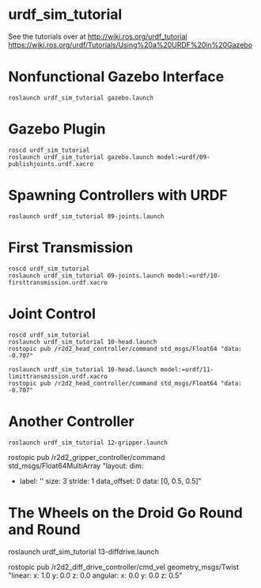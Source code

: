 # urdf_sim_tutorial
See the tutorials over at http://wiki.ros.org/urdf_tutorial
https://wiki.ros.org/urdf/Tutorials/Using%20a%20URDF%20in%20Gazebo

# Nonfunctional Gazebo Interface
    roslaunch urdf_sim_tutorial gazebo.launch

# Gazebo Plugin
    roscd urdf_sim_tutorial
    roslaunch urdf_sim_tutorial gazebo.launch model:=urdf/09-publishjoints.urdf.xacro

# Spawning Controllers with URDF
    roslaunch urdf_sim_tutorial 09-joints.launch 

# First Transmission
    roscd urdf_sim_tutorial
    roslaunch urdf_sim_tutorial 09-joints.launch model:=urdf/10-firsttransmission.urdf.xacro

# Joint Control
    roscd urdf_sim_tutorial
    roslaunch urdf_sim_tutorial 10-head.launch
    rostopic pub /r2d2_head_controller/command std_msgs/Float64 "data: -0.707"

    roslaunch urdf_sim_tutorial 10-head.launch model:=urdf/11-limittransmission.urdf.xacro
    rostopic pub /r2d2_head_controller/command std_msgs/Float64 "data: -0.707"

# Another Controller
    roslaunch urdf_sim_tutorial 12-gripper.launch

rostopic pub  /r2d2_gripper_controller/command std_msgs/Float64MultiArray "layout:
  dim:
  - label: ''
    size: 3
    stride: 1
  data_offset: 0
data: [0, 0.5, 0.5]"

# The Wheels on the Droid Go Round and Round
roslaunch urdf_sim_tutorial 13-diffdrive.launch

rostopic pub /r2d2_diff_drive_controller/cmd_vel geometry_msgs/Twist "linear:
  x: 1.0
  y: 0.0
  z: 0.0
angular:
  x: 0.0
  y: 0.0
  z: 0.5"




